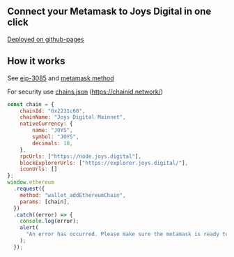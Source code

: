 ## Connect your Metamask to Joys Digital in one click

[Deployed on github-pages](https://alexey-zhdanov.github.io/metamask-to-joys/)

## How it works

See [eip-3085](https://eips.ethereum.org/EIPS/eip-3085) and [metamask method](https://docs.metamask.io/guide/rpc-api.html#wallet-addethereumchain)

For security use [chains.json](https://chainid.network/chains.json) (https://chainid.network/)

```javascript
const chain = {
    chainId: "0x2231c60",
    chainName: "Joys Digital Mainnet",
    nativeCurrency: {
        name: "JOYS",
        symbol: "JOYS",
        decimals: 18,
    },
    rpcUrls: ["https://node.joys.digital"],
    blockExplorerUrls: ["https://explorer.joys.digital/"],
    iconUrls: []
};
window.ethereum
  .request({
    method: "wallet_addEthereumChain",
    params: [chain],
  })
  .catch((error) => {
    console.log(error);
    alert(
      "An error has occurred. Please make sure the metamask is ready to go. See error in log"
    );
  });
```
